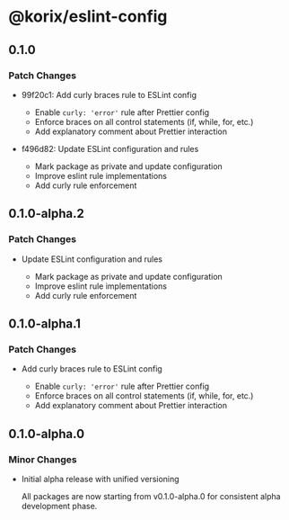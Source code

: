 # @korix/eslint-config

## 0.1.0

### Patch Changes

- 99f20c1: Add curly braces rule to ESLint config

  - Enable `curly: 'error'` rule after Prettier config
  - Enforce braces on all control statements (if, while, for, etc.)
  - Add explanatory comment about Prettier interaction

- f496d82: Update ESLint configuration and rules

  - Mark package as private and update configuration
  - Improve eslint rule implementations
  - Add curly rule enforcement

## 0.1.0-alpha.2

### Patch Changes

- Update ESLint configuration and rules

  - Mark package as private and update configuration
  - Improve eslint rule implementations
  - Add curly rule enforcement

## 0.1.0-alpha.1

### Patch Changes

- Add curly braces rule to ESLint config

  - Enable `curly: 'error'` rule after Prettier config
  - Enforce braces on all control statements (if, while, for, etc.)
  - Add explanatory comment about Prettier interaction

## 0.1.0-alpha.0

### Minor Changes

- Initial alpha release with unified versioning

  All packages are now starting from v0.1.0-alpha.0 for consistent alpha development phase.
